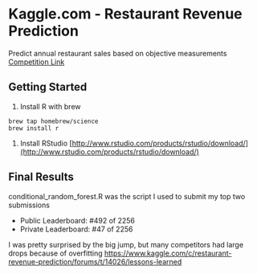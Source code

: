 # Kaggle.com - Restaurant Revenue Prediction
Predict annual restaurant sales based on objective measurements
[Competition Link](http://www.kaggle.com/c/restaurant-revenue-prediction)

## Getting Started
1. Install R with brew

  ```shell
  brew tap homebrew/science
  brew install r
  ```
1. Install RStudio
  [http://www.rstudio.com/products/rstudio/download/](http://www.rstudio.com/products/rstudio/download/)

## Final Results
conditional_random_forest.R was the script I used to submit my top two submissions

* Public Leaderboard: #492 of 2256
* Private Leaderboard: #47 of 2256

I was pretty surprised by the big jump, but many competitors had large drops because of overfitting https://www.kaggle.com/c/restaurant-revenue-prediction/forums/t/14026/lessons-learned
